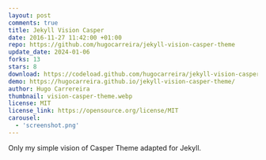 ```yaml
---
layout: post
comments: true
title: Jekyll Vision Casper
date: 2016-11-27 11:42:00 +01:00
repo: https://github.com/hugocarreira/jekyll-vision-casper-theme
update_date: 2024-01-06
forks: 13
stars: 8
download: https://codeload.github.com/hugocarreira/jekyll-vision-casper-theme/zip/gh-pages
demo: https://hugocarreira.github.io/jekyll-vision-casper-theme/
author: Hugo Carrereira
thumbnail: vision-casper-theme.webp
license: MIT
license_link: https://opensource.org/license/MIT
carousel:
  - 'screenshot.png'
---
```


Only my simple vision of Casper Theme adapted for Jekyll.
